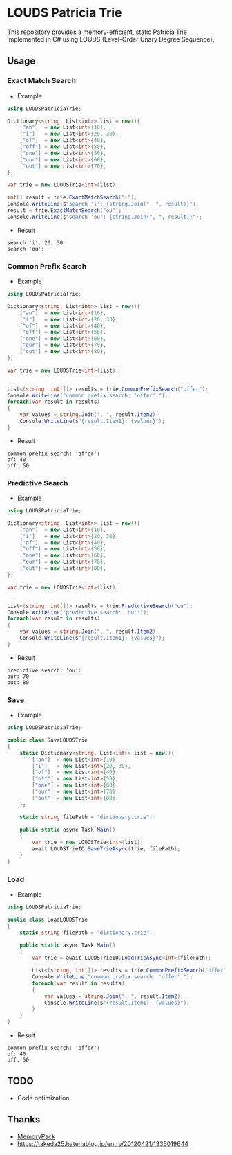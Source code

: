 # LOUDS Patricia Trie

This repository provides a memory-efficient, static Patricia Trie implemented in C# using LOUDS (Level-Order Unary Degree Sequence).

## Usage

### Exact Match Search

- Example

```cs
using LOUDSPatriciaTrie;

Dictionary<string, List<int>> list = new(){
	["an"]  = new List<int>{10},
	["i"]   = new List<int>{20, 30},
	["of"]  = new List<int>{40},
	["off"] = new List<int>{50},
	["one"] = new List<int>{50},
	["our"] = new List<int>{60},
	["out"] = new List<int>{70},
};

var trie = new LOUDSTrie<int>(list);

int[] result = trie.ExactMatchSearch("i");
Console.WriteLine($"search 'i': {string.Join(", ", result)}");
result = trie.ExactMatchSearch("ou");
Console.WriteLine($"search 'ou': {string.Join(", ", result)}");
```

- Result

```
search 'i': 20, 30
search 'ou':
```

### Common Prefix Search

- Example

```cs
using LOUDSPatriciaTrie;

Dictionary<string, List<int>> list = new(){
	["an"]  = new List<int>{10},
	["i"]   = new List<int>{20, 30},
	["of"]  = new List<int>{40},
	["off"] = new List<int>{50},
	["one"] = new List<int>{60},
	["our"] = new List<int>{70},
	["out"] = new List<int>{80},
};

var trie = new LOUDSTrie<int>(list);


List<(string, int[])> results = trie.CommonPrefixSearch("offer");
Console.WriteLine("common prefix search: 'offer':");
foreach(var result in results)
{
	var values = string.Join(", ", result.Item2);
	Console.WriteLine($"{result.Item1}: {values}");
}
```

- Result

```
common prefix search: 'offer':
of: 40
off: 50
```

### Predictive Search

- Example

```cs
using LOUDSPatriciaTrie;

Dictionary<string, List<int>> list = new(){
	["an"]  = new List<int>{10},
	["i"]   = new List<int>{20, 30},
	["of"]  = new List<int>{40},
	["off"] = new List<int>{50},
	["one"] = new List<int>{60},
	["our"] = new List<int>{70},
	["out"] = new List<int>{80},
};

var trie = new LOUDSTrie<int>(list);


List<(string, int[])> results = trie.PredictiveSearch("ou");
Console.WriteLine("predictive search: 'ou':");
foreach(var result in results)
{
	var values = string.Join(", ", result.Item2);
	Console.WriteLine($"{result.Item1}: {values}");
}
```

- Result

```
predictive search: 'ou':
our: 70
out: 80
```

### Save

- Example

```cs
using LOUDSPatriciaTrie;

public class SaveLOUDSTrie
{
	static Dictionary<string, List<int>> list = new(){
		["an"]  = new List<int>{10},
		["i"]   = new List<int>{20, 30},
		["of"]  = new List<int>{40},
		["off"] = new List<int>{50},
		["one"] = new List<int>{60},
		["our"] = new List<int>{70},
		["out"] = new List<int>{80},
	};

	static string filePath = "dictionary.trie";

	public static async Task Main()
	{
		var trie = new LOUDSTrie<int>(list);
		await LOUDSTrieIO.SaveTrieAsync(trie, filePath);
	}
}
```

### Load

- Example

```cs
using LOUDSPatriciaTrie;

public class LoadLOUDSTrie
{
	static string filePath = "dictionary.trie";

	public static async Task Main()
	{
		var trie = await LOUDSTrieIO.LoadTrieAsync<int>(filePath);

		List<(string, int[])> results = trie.CommonPrefixSearch("offer");
		Console.WriteLine("common prefix search: 'offer':");
		foreach(var result in results)
		{
			var values = string.Join(", ", result.Item2);
			Console.WriteLine($"{result.Item1}: {values}");
		}
	}
}
```

- Result

```
common prefix search: 'offer':
of: 40
off: 50
```

## TODO

- Code optimization

## Thanks

- [MemoryPack](https://github.com/Cysharp/MemoryPack)
- https://takeda25.hatenablog.jp/entry/20120421/1335019644